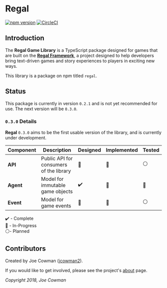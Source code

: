 # Regal

[![npm version](https://badge.fury.io/js/regal.svg)](https://badge.fury.io/js/regal)
[![CircleCI](https://circleci.com/gh/regal/regal.svg?style=svg)](https://circleci.com/gh/regal/regal)

## Introduction

The **Regal Game Library** is a TypeScript package designed for games that are built on the [**Regal Framework**](https://github.com/regal/about), a project designed to help developers bring text-driven games and story experiences to players in exciting new ways. 

This library is a package on npm titled `regal`.

## Status

This package is currently in version `0.2.1` and is not yet recommended for use. The next version will be `0.3.0`.

### `0.3.0` Details

**Regal** `0.3.0` aims to be the first usable version of the library, and is currently under development.

Component | Description | Designed | Implemented | Tested
--- | --- | --- | --- | ---
**API** | Public API for consumers of the library | 🔵 | 🔵 | ⚪
**Agent** | Model for immutable game objects | ✔️ | 🔵 | 🔵
**Event** | Model for game events | 🔵 | 🔵 | ⚪

✔️ - Complete   
🔵 - In-Progress    
⚪- Planned

## Contributors

Created by Joe Cowman ([jcowman2](https://github.com/jcowman2)).

If you would like to get involved, please see the project's [about](https://github.com/regal/about) page.

*Copyright 2018, Joe Cowman*

